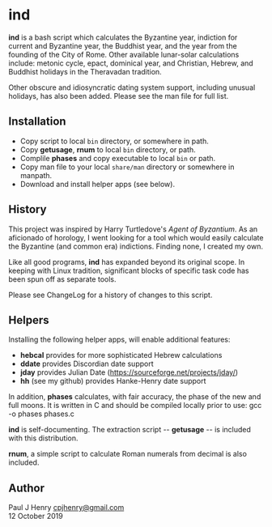 ind
===

**ind** is a bash script which calculates the Byzantine year, indiction for
current and Byzantine year, the Buddhist year, and the year from the
founding of the City of Rome. Other available lunar-solar calculations
include: metonic cycle, epact, dominical year, and Christian, Hebrew, and
Buddhist holidays in the Theravadan tradition.

Other obscure and idiosyncratic dating system support, including unusual
holidays, has also been added. Please see the man file for full list.

## Installation
- Copy script to local `bin` directory, or somewhere in path.
- Copy **getusage**, **rnum** to local `bin` directory, or path.
- Complile **phases** and copy executable to local `bin` or path.
- Copy man file to your local `share/man` directory or somewhere in manpath.
- Download and install helper apps (see below).

## History
This project was inspired by Harry Turtledove's _Agent of Byzantium_. As an
aficionado of horology, I went looking for a tool which would easily
calculate the Byzantine (and common era) indictions. Finding none, I created
my own.

Like all good programs, **ind** has expanded beyond its original scope. In
keeping with Linux tradition, significant blocks of specific task code has been
spun off as separate tools.

Please see ChangeLog for a history of changes to this script.

## Helpers
Installing the following helper apps, will enable additional features:

- **hebcal** provides for more sophisticated Hebrew calculations
- **ddate** provides Discordian date support
- **jday** provides Julian Date (https://sourceforge.net/projects/jday/)
- **hh** (see my github) provides Hanke-Henry date support

In addition, **phases** calculates, with fair accuracy, the phase of the new
and full moons. It is written in C and should be compiled locally prior to
use:
	gcc -o phases phases.c

**ind** is self-documenting. The extraction script -- **getusage** -- is
included with this distribution.

**rnum**, a simple script to calculate Roman numerals from decimal is
also included.

## Author
Paul J Henry <cpjhenry@gmail.com>  
12 October 2019
